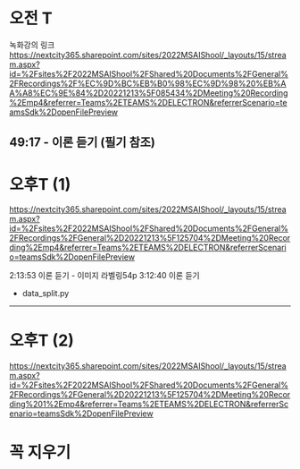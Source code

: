 # 오전 T
녹화강의 링크
https://nextcity365.sharepoint.com/sites/2022MSAIShool/_layouts/15/stream.aspx?id=%2Fsites%2F2022MSAIShool%2FShared%20Documents%2FGeneral%2FRecordings%2F%EC%9D%BC%EB%B0%98%EC%9D%98%20%EB%AA%A8%EC%9E%84%2D20221213%5F085434%2DMeeting%20Recording%2Emp4&referrer=Teams%2ETEAMS%2DELECTRON&referrerScenario=teamsSdk%2DopenFilePreview

49:17 - 이론 듣기 (필기 참조)
---------------------------------------------
# 오후T (1)
https://nextcity365.sharepoint.com/sites/2022MSAIShool/_layouts/15/stream.aspx?id=%2Fsites%2F2022MSAIShool%2FShared%20Documents%2FGeneral%2FRecordings%2FGeneral%2D20221213%5F125704%2DMeeting%20Recording%2Emp4&referrer=Teams%2ETEAMS%2DELECTRON&referrerScenario=teamsSdk%2DopenFilePreview

2:13:53 이론 듣기 - 이미지 라벨링54p
3:12:40 이론 듣기
+ data_split.py  

---------------------------------------------
# 오후T (2)
https://nextcity365.sharepoint.com/sites/2022MSAIShool/_layouts/15/stream.aspx?id=%2Fsites%2F2022MSAIShool%2FShared%20Documents%2FGeneral%2FRecordings%2FGeneral%2D20221213%5F125704%2DMeeting%20Recording%201%2Emp4&referrer=Teams%2ETEAMS%2DELECTRON&referrerScenario=teamsSdk%2DopenFilePreview





# 꼭 지우기



